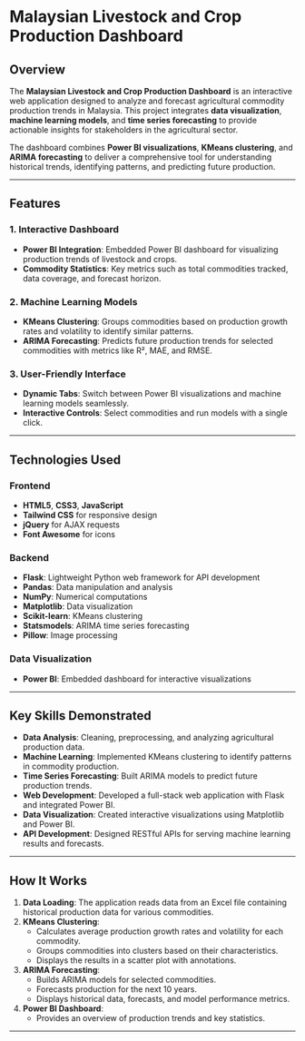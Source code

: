 # Malaysian Livestock and Crop Production Dashboard

## Overview
The **Malaysian Livestock and Crop Production Dashboard** is an interactive web application designed to analyze and forecast agricultural commodity production trends in Malaysia. This project integrates **data visualization**, **machine learning models**, and **time series forecasting** to provide actionable insights for stakeholders in the agricultural sector.

The dashboard combines **Power BI visualizations**, **KMeans clustering**, and **ARIMA forecasting** to deliver a comprehensive tool for understanding historical trends, identifying patterns, and predicting future production.

---

## Features
### 1. **Interactive Dashboard**
- **Power BI Integration**: Embedded Power BI dashboard for visualizing production trends of livestock and crops.
- **Commodity Statistics**: Key metrics such as total commodities tracked, data coverage, and forecast horizon.

### 2. **Machine Learning Models**
- **KMeans Clustering**: Groups commodities based on production growth rates and volatility to identify similar patterns.
- **ARIMA Forecasting**: Predicts future production trends for selected commodities with metrics like R², MAE, and RMSE.

### 3. **User-Friendly Interface**
- **Dynamic Tabs**: Switch between Power BI visualizations and machine learning models seamlessly.
- **Interactive Controls**: Select commodities and run models with a single click.

---

## Technologies Used
### **Frontend**
- **HTML5**, **CSS3**, **JavaScript**
- **Tailwind CSS** for responsive design
- **jQuery** for AJAX requests
- **Font Awesome** for icons

### **Backend**
- **Flask**: Lightweight Python web framework for API development
- **Pandas**: Data manipulation and analysis
- **NumPy**: Numerical computations
- **Matplotlib**: Data visualization
- **Scikit-learn**: KMeans clustering
- **Statsmodels**: ARIMA time series forecasting
- **Pillow**: Image processing

### **Data Visualization**
- **Power BI**: Embedded dashboard for interactive visualizations

---

## Key Skills Demonstrated
- **Data Analysis**: Cleaning, preprocessing, and analyzing agricultural production data.
- **Machine Learning**: Implemented KMeans clustering to identify patterns in commodity production.
- **Time Series Forecasting**: Built ARIMA models to predict future production trends.
- **Web Development**: Developed a full-stack web application with Flask and integrated Power BI.
- **Data Visualization**: Created interactive visualizations using Matplotlib and Power BI.
- **API Development**: Designed RESTful APIs for serving machine learning results and forecasts.

---

## How It Works
1. **Data Loading**: The application reads data from an Excel file containing historical production data for various commodities.
2. **KMeans Clustering**:
   - Calculates average production growth rates and volatility for each commodity.
   - Groups commodities into clusters based on their characteristics.
   - Displays the results in a scatter plot with annotations.
3. **ARIMA Forecasting**:
   - Builds ARIMA models for selected commodities.
   - Forecasts production for the next 10 years.
   - Displays historical data, forecasts, and model performance metrics.
4. **Power BI Dashboard**:
   - Provides an overview of production trends and key statistics.

---

